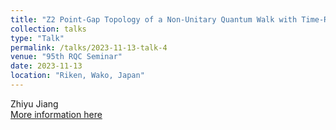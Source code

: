 ```yaml
---
title: "Z2 Point-Gap Topology of a Non-Unitary Quantum Walk with Time-Reversal Symmetry"
collection: talks
type: "Talk"
permalink: /talks/2023-11-13-talk-4
venue: "95th RQC Seminar"
date: 2023-11-13
location: "Riken, Wako, Japan"
---
```

Zhiyu Jiang  
[More information here](https://rqc.riken.jp/events/20231113_95th_rqc-seminar.html)
